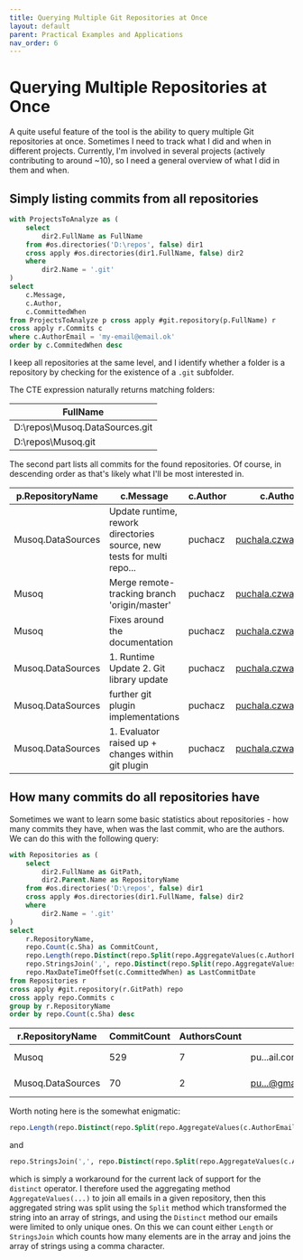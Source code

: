 ```yaml
---
title: Querying Multiple Git Repositories at Once
layout: default
parent: Practical Examples and Applications
nav_order: 6
---
```


# Querying Multiple Repositories at Once

A quite useful feature of the tool is the ability to query multiple Git repositories at once. Sometimes I need to track what I did and when in different projects. Currently, I'm involved in several projects (actively contributing to around ~10), so I need a general overview of what I did in them and when.

## Simply listing commits from all repositories

```sql
with ProjectsToAnalyze as (
    select
        dir2.FullName as FullName
    from #os.directories('D:\repos', false) dir1
    cross apply #os.directories(dir1.FullName, false) dir2
    where
        dir2.Name = '.git'
)
select
    c.Message,
    c.Author,
    c.CommittedWhen
from ProjectsToAnalyze p cross apply #git.repository(p.FullName) r 
cross apply r.Commits c
where c.AuthorEmail = 'my-email@email.ok'
order by c.CommitedWhen desc
```

I keep all repositories at the same level, and I identify whether a folder is a repository by checking for the existence of a `.git` subfolder.

The CTE expression naturally returns matching folders:

|FullName                       |
|-------------------------------|
|D:\repos\Musoq.DataSources\.git|
|D:\repos\Musoq\.git           |

The second part lists all commits for the found repositories. Of course, in descending order as that's likely what I'll be most interested in.

|p.RepositoryName   |c.Message                                                           |c.Author |c.AuthorEmail         |c.CommittedWhen    |
|-------------------|---------------------------------------------------------------------|---------|---------------------|-------------------|
|Musoq.DataSources |Update runtime, rework directories source, new tests for multi repo... |puchacz  |puchala.czwa@gmail.com|11/21/2024 21:50:25|
|Musoq             |Merge remote-tracking branch 'origin/master'                          |puchacz  |puchala.czwa@gmail.com|11/13/2024 21:23:20|
|Musoq             |Fixes around the documentation                                        |puchacz  |puchala.czwa@gmail.com|11/13/2024 21:23:13|
|Musoq.DataSources |1. Runtime Update 2. Git library update                              |puchacz  |puchala.czwa@gmail.com|11/11/2024 15:51:31|
|Musoq.DataSources |further git plugin implementations                                    |puchacz  |puchala.czwa@gmail.com|11/09/2024 00:02:07|
|Musoq.DataSources |1. Evaluator raised up + changes within git plugin                   |puchacz  |puchala.czwa@gmail.com|11/06/2024 23:54:05|

## How many commits do all repositories have

Sometimes we want to learn some basic statistics about repositories - how many commits they have, when was the last commit, who are the authors. We can do this with the following query:

```sql
with Repositories as (
    select
        dir2.FullName as GitPath,
        dir2.Parent.Name as RepositoryName
    from #os.directories('D:\repos', false) dir1
    cross apply #os.directories(dir1.FullName, false) dir2
    where
        dir2.Name = '.git'
)
select
    r.RepositoryName,
    repo.Count(c.Sha) as CommitCount,
    repo.Length(repo.Distinct(repo.Split(repo.AggregateValues(c.AuthorEmail), ','))) as AuthorsCount,
    repo.StringsJoin(',', repo.Distinct(repo.Split(repo.AggregateValues(c.AuthorEmail), ','))) as Authors,
    repo.MaxDateTimeOffset(c.CommittedWhen) as LastCommitDate
from Repositories r
cross apply #git.repository(r.GitPath) repo
cross apply repo.Commits c
group by r.RepositoryName
order by repo.Count(c.Sha) desc
```

|r.RepositoryName   |CommitCount |AuthorsCount |Authors                                                  |LastCommitDate     |
|-------------------|------------|-------------|--------------------------------------------------------|-------------------|
|Musoq             |529         |7            |pu...ail.com,pu...om,4969...github.com,jth...com,...    |11/19/2024 06:23:14|
|Musoq.DataSources |70          |2            |pu...@gmail.com,pu...@gmail.com                         |11/21/2024 21:50:25|

Worth noting here is the somewhat enigmatic:

```sql
repo.Length(repo.Distinct(repo.Split(repo.AggregateValues(c.AuthorEmail), ','))) as AuthorsCount,
```

and

```sql
repo.StringsJoin(',', repo.Distinct(repo.Split(repo.AggregateValues(c.AuthorEmail), ',')))
```

which is simply a workaround for the current lack of support for the `distinct` operator. I therefore used the aggregating method `AggregateValues(...)` to join all emails in a given repository, then this aggregated string was split using the `Split` method which transformed the string into an array of strings, and using the `Distinct` method our emails were limited to only unique ones. On this we can count either `Length` or `StringsJoin` which counts how many elements are in the array and joins the array of strings using a comma character.